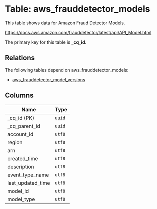 # Table: aws_frauddetector_models

This table shows data for Amazon Fraud Detector Models.

https://docs.aws.amazon.com/frauddetector/latest/api/API_Model.html

The primary key for this table is **_cq_id**.

## Relations

The following tables depend on aws_frauddetector_models:
  - [aws_frauddetector_model_versions](aws_frauddetector_model_versions.md)

## Columns

| Name          | Type          |
| ------------- | ------------- |
|_cq_id (PK)|`uuid`|
|_cq_parent_id|`uuid`|
|account_id|`utf8`|
|region|`utf8`|
|arn|`utf8`|
|created_time|`utf8`|
|description|`utf8`|
|event_type_name|`utf8`|
|last_updated_time|`utf8`|
|model_id|`utf8`|
|model_type|`utf8`|